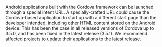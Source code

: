 
Android applications built with the Cordova framework can be launched
through a special intent URL. A specially-crafted URL could cause the
Cordova-based application to start up with a different start page than
the developer intended, including other HTML content stored on the
Android device. This has been the case in all released versions of
Cordova up to 3.5.0, and has been fixed in the latest release (3.5.1).
We recommend affected projects to update their applications to the
latest release.
